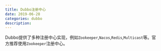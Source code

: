 ```yaml
---
title: Dubbo注册中心
date: 2019-06-28
categories: dubbo
description: 
---
```


Dubbo提供了多种注册中心实现，例如`Zookeeper`,`Nacos`,`Redis`,`Multicast`等。官方推荐使用`Zookeeper`注册中心。




